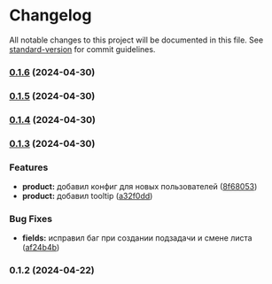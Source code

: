 # Changelog

All notable changes to this project will be documented in this file. See [standard-version](https://github.com/conventional-changelog/standard-version) for commit guidelines.

### [0.1.6](https://github.com/agro40tech/task-list/compare/v0.1.5...v0.1.6) (2024-04-30)

### [0.1.5](https://github.com/agro40tech/task-list/compare/v0.1.4...v0.1.5) (2024-04-30)

### [0.1.4](https://github.com/agro40tech/task-list/compare/v0.1.3...v0.1.4) (2024-04-30)

### [0.1.3](https://github.com/agro40tech/task-list/compare/v0.1.2...v0.1.3) (2024-04-30)

### Features

- **product:** добавил конфиг для новых пользователей ([8f68053](https://github.com/agro40tech/task-list/commit/8f68053255c190cc515e22095dd954d28b2b1feb))
- **product:** добавил tooltip ([a32f0dd](https://github.com/agro40tech/task-list/commit/a32f0ddbafda218dcd13c480d07d2214c131d398))

### Bug Fixes

- **fields:** исправил баг при создании подзадачи и смене листа ([af24b4b](https://github.com/agro40tech/task-list/commit/af24b4b5e7b0a6081275700babf27aeedf07b0bd))

### 0.1.2 (2024-04-22)
